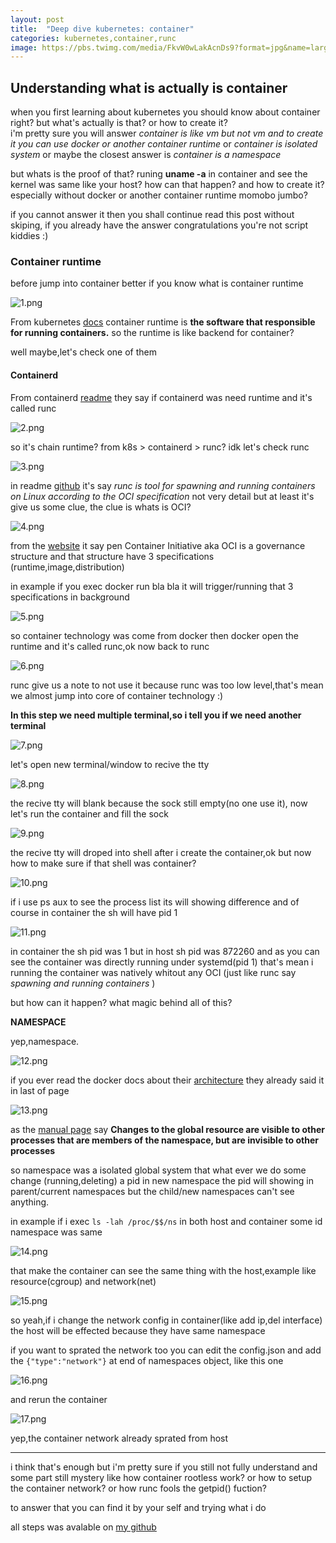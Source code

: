 ```yaml
---
layout: post
title:  "Deep dive kubernetes: container"
categories: kubernetes,container,runc
image: https://pbs.twimg.com/media/FkvW0wLakAcnDs9?format=jpg&name=large
---
```


## Understanding what is actually is container
when you first learning about kubernetes you should know about container right? but what's actually is that? or how to create it?   
i'm pretty sure you will answer *container is like vm but not vm and to create it you can use docker or another container runtime* or *container is isolated system* or maybe the closest answer is *container is a namespace*

but whats is the proof of that? runing **uname -a** in container and see the kernel was same like your host? how can that happen? and how to create it? especially without docker or another container runtime momobo jumbo?

if you cannot answer it then you shall continue read this post without skiping, if you already have the answer congratulations you're not script kiddies :)


### Container runtime
before jump into container better if you know what is container runtime

![1.png](../../assets/img/kubernetes/container/1.png)

From kubernetes [docs](https://kubernetes.io/docs/setup/production-environment/container-runtimes/) container runtime is **the software that responsible for running containers.** so the runtime is like backend for container? 

well maybe,let's check one of them

#### Containerd
From containerd [readme](https://github.com/containerd/containerd#runtime-requirements) they say if containerd was need runtime and it's called runc

![2.png](../../assets/img/kubernetes/container/2.png)

so it's chain runtime? from k8s > containerd > runc? idk let's check runc

![3.png](../../assets/img/kubernetes/container/3.png)

in readme [github](https://github.com/opencontainers/runc#runc) it's say *runc is tool for spawning and running containers on Linux according to the OCI specification* not very detail but at least it's give us some clue, the clue is whats is OCI?

![4.png](../../assets/img/kubernetes/container/4.png)

from the [website](https://opencontainers.org/about/overview/) it say pen Container Initiative aka OCI is a governance structure and that structure have 3 specifications (runtime,image,distribution)

in example if you exec docker run bla bla it will trigger/running that 3 specifications in background

![5.png](../../assets/img/kubernetes/container/5.png)

so container technology was come from docker then docker open the runtime and it's called runc,ok now back to runc


![6.png](../../assets/img/kubernetes/container/6.png)

runc give us a note to not use it because runc was too low level,that's mean we almost jump into core of container technology :)

**In this step we need multiple terminal,so i tell you if we need another terminal**

![7.png](../../assets/img/kubernetes/container/7.png)

let's open new terminal/window to recive the tty

![8.png](../../assets/img/kubernetes/container/8.png)

the recive tty will blank because the sock still empty(no one use it), now let's run the container and fill the sock

![9.png](../../assets/img/kubernetes/container/9.png)

the recive tty will droped into shell after i create the container,ok but now how to make sure if that shell was container?

![10.png](../../assets/img/kubernetes/container/10.png)

if i use ps aux to see the process list its will showing difference and of course in container the sh will have pid 1

![11.png](../../assets/img/kubernetes/container/11.png)

in container the sh pid was 1 but in host sh pid was 872260 and as you can see the container was directly running under systemd(pid 1) that's mean i running the container was natively whitout any OCI (just like runc say *spawning and running containers* )

but how can it happen? what magic behind all of this?

**NAMESPACE**

yep,namespace.

![12.png](../../assets/img/kubernetes/container/12.png)

if you ever read the docker docs about their [architecture](https://docs.docker.com/get-started/overview/#docker-architecture) they already said it in last of page

![13.png](../../assets/img/kubernetes/container/13.png)

as the [manual page](https://man7.org/linux/man-pages/man7/namespaces.7.html) say **Changes to the global resource are visible to other processes that are members of the namespace, but are invisible to other processes**

so namespace was a isolated global system that what ever we do some change (running,deleting) a pid in new namespace the pid will showing in parent/current namespaces but the child/new namespaces can't see anything.

in example if i exec `ls -lah /proc/$$/ns` in both host and container some id namespace was same

![14.png](../../assets/img/kubernetes/container/14.png)

that make the container can see the same thing with the host,example like resource(cgroup) and network(net)

![15.png](../../assets/img/kubernetes/container/15.png)

so yeah,if i change the network config in container(like add ip,del interface) the host will be effected because they have same namespace

if you want to sprated the network too you can edit the config.json and add the `{"type":"network"}` at end of namespaces object, like this one

![16.png](../../assets/img/kubernetes/container/16.png)

and rerun the container


![17.png](../../assets/img/kubernetes/container/17.png)


yep,the container network already sprated from host

------------------------------------------------------------------------------------------------------------------------------------------------------------------------
i think that's enough but i'm pretty sure if you still not fully understand and some part still mystery like how container rootless work? or how to setup the container network? or how runc fools the getpid() fuction?

to answer that you can find it by your self and trying what i do 

all steps was avalable on [my github](https://github.com/JustHumanz/Kube-dojo/blob/master/Pods/Container.md)


